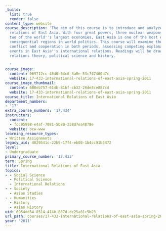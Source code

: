 ```yaml
---
_build:
  list: true
  render: false
content_type: website
course_description: 'The aim of this course is to introduce and analyze the international
  relations of East Asia. With four great powers, three nuclear weapons states, and
  two of the world''s largest economies, East Asia is one of the most dynamic and
  consequential regions in world politics. This course will examine the sources of
  conflict and cooperation in both periods, assessing competing explanations for key
  events in East Asia''s international relations. Readings will be drawn from international
  relations theory, political science and history.

  '
course_image:
  content: 069712cc-46d0-64c0-3a0e-53c747460a7c
  website: 17-433-international-relations-of-east-asia-spring-2011
course_image_thumbnail:
  content: 680eb757-614b-81bf-cb32-26de3ce887c4
  website: 17-433-international-relations-of-east-asia-spring-2011
course_title: International Relations of East Asia
department_numbers:
- '17'
extra_course_numbers: '17.434'
instructors:
  content:
  - fcc95998-e4af-7081-5b80-258d7ea4878e
  website: ocw-www
learning_resource_types:
- Written Assignments
legacy_uid: 4829541c-22b9-17f4-eb00-1b4cc91b5472
level:
- Undergraduate
primary_course_number: '17.433'
term: Spring
title: International Relations of East Asia
topics:
- - Social Science
  - Political Science
  - International Relations
- - Society
  - Asian Studies
- - Humanities
  - History
  - Asian History
uid: 6954dd54-8514-414b-887d-dc25a01c5b23
url_path: courses/17-433-international-relations-of-east-asia-spring-2011
year: '2011'
---
```


